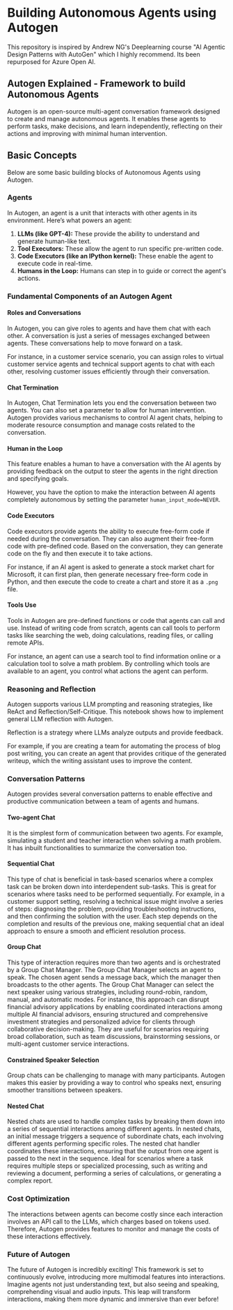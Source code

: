 # Building Autonomous Agents using Autogen

This repository is inspired by Andrew NG's Deeplearning course "AI Agentic Design Patterns with AutoGen" which I highly recommend. Its been repurposed for Azure Open AI.

## Autogen Explained - Framework to build Autonomous Agents

Autogen is an open-source multi-agent conversation framework designed to create and manage autonomous agents. It enables these agents to perform tasks, make decisions, and learn independently, reflecting on their actions and improving with minimal human intervention.

## Basic Concepts

Below are some basic building blocks of Autonomous Agents using Autogen.

### Agents

In Autogen, an agent is a unit that interacts with other agents in its environment. Here’s what powers an agent:

1. **LLMs (like GPT-4):** These provide the ability to understand and generate human-like text.
2. **Tool Executors:** These allow the agent to run specific pre-written code.
3. **Code Executors (like an IPython kernel):** These enable the agent to execute code in real-time.
4. **Humans in the Loop:** Humans can step in to guide or correct the agent's actions.

### Fundamental Components of an Autogen Agent

#### Roles and Conversations

In Autogen, you can give roles to agents and have them chat with each other. A conversation is just a series of messages exchanged between agents. These conversations help to move forward on a task.

For instance, in a customer service scenario, you can assign roles to virtual customer service agents and technical support agents to chat with each other, resolving customer issues efficiently through their conversation.

#### Chat Termination

In Autogen, Chat Termination lets you end the conversation between two agents. You can also set a parameter to allow for human intervention. Autogen provides various mechanisms to control AI agent chats, helping to moderate resource consumption and manage costs related to the conversation.

#### Human in the Loop

This feature enables a human to have a conversation with the AI agents by providing feedback on the output to steer the agents in the right direction and specifying goals.

However, you have the option to make the interaction between AI agents completely autonomous by setting the parameter `human_input_mode=NEVER`.

#### Code Executors

Code executors provide agents the ability to execute free-form code if needed during the conversation. They can also augment their free-form code with pre-defined code. Based on the conversation, they can generate code on the fly and then execute it to take actions.

For instance, if an AI agent is asked to generate a stock market chart for Microsoft, it can first plan, then generate necessary free-form code in Python, and then execute the code to create a chart and store it as a `.png` file.

#### Tools Use

Tools in Autogen are pre-defined functions or code that agents can call and use. Instead of writing code from scratch, agents can call tools to perform tasks like searching the web, doing calculations, reading files, or calling remote APIs.

For instance, an agent can use a search tool to find information online or a calculation tool to solve a math problem. By controlling which tools are available to an agent, you control what actions the agent can perform.

### Reasoning and Reflection

Autogen supports various LLM prompting and reasoning strategies, like ReAct and Reflection/Self-Critique. This notebook shows how to implement general LLM reflection with Autogen.

Reflection is a strategy where LLMs analyze outputs and provide feedback.

For example, if you are creating a team for automating the process of blog post writing, you can create an agent that provides critique of the generated writeup, which the writing assistant uses to improve the content.

### Conversation Patterns

Autogen provides several conversation patterns to enable effective and productive communication between a team of agents and humans.

#### Two-agent Chat

It is the simplest form of communication between two agents. For example, simulating a student and teacher interaction when solving a math problem. It has inbuilt functionalities to summarize the conversation too.

#### Sequential Chat

This type of chat is beneficial in task-based scenarios where a complex task can be broken down into interdependent sub-tasks. This is great for scenarios where tasks need to be performed sequentially. For example, in a customer support setting, resolving a technical issue might involve a series of steps: diagnosing the problem, providing troubleshooting instructions, and then confirming the solution with the user. Each step depends on the completion and results of the previous one, making sequential chat an ideal approach to ensure a smooth and efficient resolution process.

#### Group Chat

This type of interaction requires more than two agents and is orchestrated by a Group Chat Manager. The Group Chat Manager selects an agent to speak. The chosen agent sends a message back, which the manager then broadcasts to the other agents. The Group Chat Manager can select the next speaker using various strategies, including round-robin, random, manual, and automatic modes. For instance, this approach can disrupt financial advisory applications by enabling coordinated interactions among multiple AI financial advisors, ensuring structured and comprehensive investment strategies and personalized advice for clients through collaborative decision-making. They are useful for scenarios requiring broad collaboration, such as team discussions, brainstorming sessions, or multi-agent customer service interactions.

#### Constrained Speaker Selection

Group chats can be challenging to manage with many participants. Autogen makes this easier by providing a way to control who speaks next, ensuring smoother transitions between speakers.

#### Nested Chat

Nested chats are used to handle complex tasks by breaking them down into a series of sequential interactions among different agents. In nested chats, an initial message triggers a sequence of subordinate chats, each involving different agents performing specific roles. The nested chat handler coordinates these interactions, ensuring that the output from one agent is passed to the next in the sequence. Ideal for scenarios where a task requires multiple steps or specialized processing, such as writing and reviewing a document, performing a series of calculations, or generating a complex report.

### Cost Optimization

The interactions between agents can become costly since each interaction involves an API call to the LLMs, which charges based on tokens used. Therefore, Autogen provides features to monitor and manage the costs of these interactions effectively.

### Future of Autogen

The future of Autogen is incredibly exciting! This framework is set to continuously evolve, introducing more multimodal features into interactions. Imagine agents not just understanding text, but also seeing and speaking, comprehending visual and audio inputs. This leap will transform interactions, making them more dynamic and immersive than ever before!

